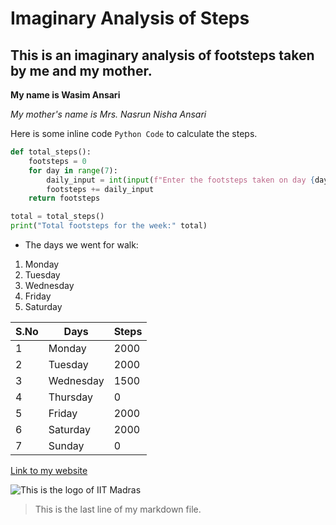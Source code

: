 # Imaginary Analysis of Steps
## This is an imaginary analysis of footsteps taken by me and my mother.
**My name is Wasim Ansari**

*My mother's name is Mrs. Nasrun Nisha Ansari*

Here is some inline code `Python Code` to calculate the steps. 

```python 
def total_steps():
    footsteps = 0
    for day in range(7):
        daily_input = int(input(f"Enter the footsteps taken on day {day + 1}: "))
        footsteps += daily_input
    return footsteps

total = total_steps()
print("Total footsteps for the week:" total)
```

- The days we went for walk:
1. Monday
1. Tuesday
1. Wednesday
1. Friday
1. Saturday

| S.No | Days | Steps|
|------|------|------|
| 1 | Monday | 2000 |
| 2 | Tuesday | 2000 |
| 3 | Wednesday | 1500 |
| 4 | Thursday | 0 |
| 5 | Friday | 2000 |
| 6 | Saturday | 2000 |
| 7| Sunday | 0 |

[Link to my website](https://sites.google.com/ds.study.iitm.ac.in/wasim-learningjourney/home)

![This is the logo of IIT Madras](https://upload.wikimedia.org/wikipedia/en/6/69/IIT_Madras_Logo.svg)

> This is the last line of my markdown file.
